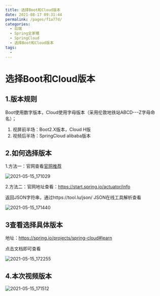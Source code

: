 ```yaml
---
title: 选择Boot和Cloud版本
date: 2021-08-17 09:31:44
permalink: /pages/f1a77d/
categories:
  - 后端
  - Spring全家桶
  - SpringCloud
  - 选择Boot和Cloud版本
tags:
  - 
---
```

# 选择Boot和Cloud版本

## 1.版本规则

Boot使用数字版本，Cloud使用字母版本（采用伦敦地铁站ABCD---Z字母命名）；

1. 视屏前半场：Boot2.X版本，Cloud H版
2. 视频后半场：SpringCloud alibaba版本

## 2.如何选择版本

1.方法一：官网查看[官网推荐](https://spring.io/projects/spring-cloud#overview)

![2021-05-15_171029](https://cdn.jsdelivr.net/gh/wangchangyin/images@main/hand/2021-05-15_171029.png)

2.方法二：官网地址查看：https://start.spring.io/actuator/info

返回JSON字符串，通过https://tool.lu/json/  JSON在线工具解析查看

![2021-05-15_171440](https://cdn.jsdelivr.net/gh/wangchangyin/images@main/hand/2021-05-15_171440.png)

## 3查看选择具体版本

地址：https://spring.io/projects/spring-cloud#learn

点击文档即可查看

![2021-05-15_172255](https://cdn.jsdelivr.net/gh/wangchangyin/images@main/hand/2021-05-15_172255.png)

## 4.本次视频版本

![2021-05-15_171512](https://cdn.jsdelivr.net/gh/wangchangyin/images@main/hand/2021-05-15_171512.png)